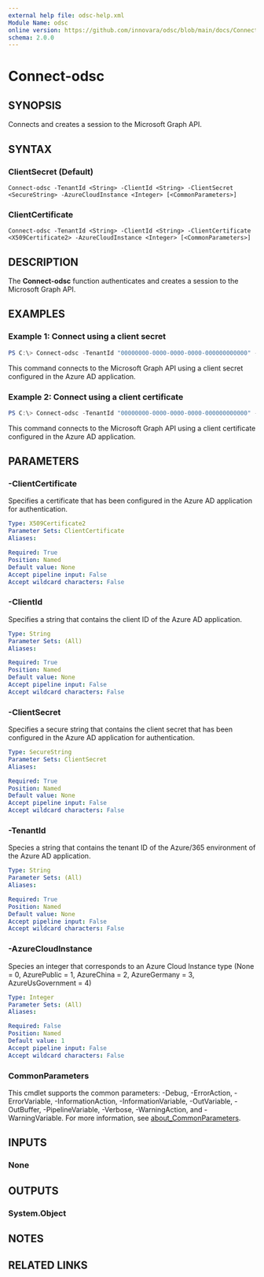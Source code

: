 ```yaml
---
external help file: odsc-help.xml
Module Name: odsc
online version: https://github.com/innovara/odsc/blob/main/docs/Connect-odsc.md
schema: 2.0.0
---
```


# Connect-odsc

## SYNOPSIS
Connects and creates a session to the Microsoft Graph API.

## SYNTAX

### ClientSecret (Default)
```
Connect-odsc -TenantId <String> -ClientId <String> -ClientSecret <SecureString> -AzureCloudInstance <Integer> [<CommonParameters>]
```

### ClientCertificate
```
Connect-odsc -TenantId <String> -ClientId <String> -ClientCertificate <X509Certificate2> -AzureCloudInstance <Integer> [<CommonParameters>]
```

## DESCRIPTION
The **Connect-odsc** function authenticates and creates a session to the Microsoft Graph API.

## EXAMPLES

### Example 1: Connect using a client secret
```powershell
PS C:\> Connect-odsc -TenantId "00000000-0000-0000-0000-000000000000" -ClientId "00000000-0000-0000-0000-000000000000" 000-0000-000000000000" -ClientSecret (ConvertTo-SecureString -String "000000000000000000000000000" -AsPlainText -Force)
```

This command connects to the Microsoft Graph API using a client secret configured in the Azure AD application.

### Example 2: Connect using a client certificate
```powershell
PS C:\> Connect-odsc -TenantId "00000000-0000-0000-0000-000000000000" -ClientId "00000000-0000-0000-0000-000000000000" -ClientCertificate (Get-Item -Path 'Cert:\CurrentUser\My\0000000000000000000000000000000000000000')
```

This command connects to the Microsoft Graph API using a client certificate configured in the Azure AD application.

## PARAMETERS

### -ClientCertificate
Specifies a certificate that has been configured in the Azure AD application for authentication.

```yaml
Type: X509Certificate2
Parameter Sets: ClientCertificate
Aliases:

Required: True
Position: Named
Default value: None
Accept pipeline input: False
Accept wildcard characters: False
```

### -ClientId
Specifies a string that contains the client ID of the Azure AD application.

```yaml
Type: String
Parameter Sets: (All)
Aliases:

Required: True
Position: Named
Default value: None
Accept pipeline input: False
Accept wildcard characters: False
```

### -ClientSecret
Specifies a secure string that contains the client secret that has been configured in the Azure AD application for authentication.

```yaml
Type: SecureString
Parameter Sets: ClientSecret
Aliases:

Required: True
Position: Named
Default value: None
Accept pipeline input: False
Accept wildcard characters: False
```

### -TenantId
Species a string that contains the tenant ID of the Azure/365 environment of the Azure AD application.

```yaml
Type: String
Parameter Sets: (All)
Aliases:

Required: True
Position: Named
Default value: None
Accept pipeline input: False
Accept wildcard characters: False
```

### -AzureCloudInstance
Species an integer that corresponds to an Azure Cloud Instance type (None = 0, AzurePublic = 1, AzureChina = 2, AzureGermany = 3, AzureUsGovernment = 4)

```yaml
Type: Integer
Parameter Sets: (All)
Aliases:

Required: False
Position: Named
Default value: 1
Accept pipeline input: False
Accept wildcard characters: False
```

### CommonParameters
This cmdlet supports the common parameters: -Debug, -ErrorAction, -ErrorVariable, -InformationAction, -InformationVariable, -OutVariable, -OutBuffer, -PipelineVariable, -Verbose, -WarningAction, and -WarningVariable. For more information, see [about_CommonParameters](http://go.microsoft.com/fwlink/?LinkID=113216).

## INPUTS

### None

## OUTPUTS

### System.Object
## NOTES

## RELATED LINKS
